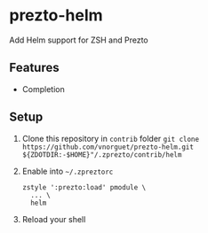 # prezto-helm

Add Helm support for ZSH and Prezto

## Features

* Completion

## Setup

1. Clone this repository in `contrib` folder `git clone https://github.com/vnorguet/prezto-helm.git ${ZDOTDIR:-$HOME}"/.zprezto/contrib/helm`
2. Enable into `~/.zpreztorc`

    ```shell
    zstyle ':prezto:load' pmodule \
      ... \
      helm
    ```

3. Reload your shell
